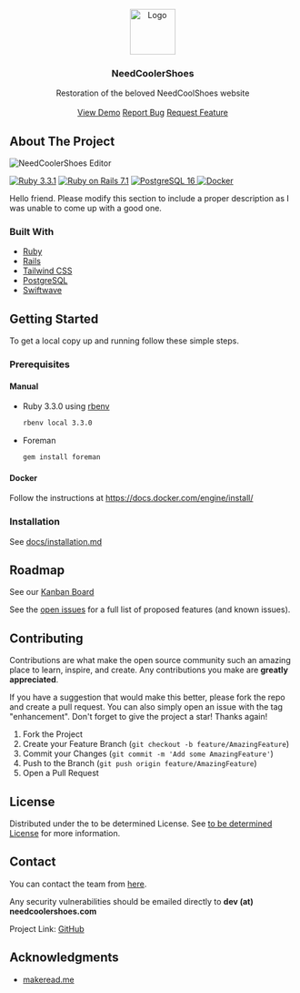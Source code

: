 
<br/>
<div align="center">
<a href="https://github.com/ShaanCoding/ReadME-Generator">
<img src="https://avatars.githubusercontent.com/u/137163114?v=4" alt="Logo" width="80" height="80">
</a>
<h3 align="center">NeedCoolerShoes</h3>
<p align="center">
Restoration of the beloved NeedCoolShoes website

<br/>
<br/>
<a href="https://needcoolershoes.com/">View Demo</a>  
<a href="https://github.com/NeedCoolerShoes/needcoolershoes/issues">Report Bug</a>
<a href="https://github.com/NeedCoolerShoes/needcoolershoes/issues">Request Feature</a>
</p>
</div>

## About The Project

![NeedCoolerShoes Editor](https://cdn.nucc.tr/mncs.png)

[![Ruby 3.3.1](https://img.shields.io/badge/RUBY-3.3.1-%23CC342D?style=for-the-badge&logo=ruby
)](https://www.ruby-lang.org/en/)
[![Ruby on Rails 7.1](https://img.shields.io/badge/rails-7.1-%23D30001?style=for-the-badge&logo=rubyonrails)](https://rubyonrails.org/)
[![PostgreSQL 16](https://img.shields.io/badge/PostgreSQL-16-%234169E1?style=for-the-badge&logo=postgresql&logoColor=white)
](https://www.postgresql.org/)
[![Docker](https://img.shields.io/badge/Docker-%232496ED?style=for-the-badge&logo=docker&logoColor=white)
](https://www.docker.com/)

Hello friend. Please modify this section to include a proper description as I was unable to come up with a good one.
### Built With

- [Ruby](https://www.ruby-lang.org/en/)
- [Rails](https://rubyonrails.org/)
- [Tailwind CSS](https://tailwindcss.com/)
- [PostgreSQL](https://www.postgresql.org/)
- [Swiftwave](https://swiftwave.org/)
## Getting Started

To get a local copy up and running follow these simple steps.
### Prerequisites

#### Manual
- Ruby 3.3.0 using [rbenv](https://github.com/rbenv/rbenv?tab=readme-ov-file#installation)
  ```sh
  rbenv local 3.3.0
  ```
- Foreman
  ```sh
  gem install foreman
  ```

#### Docker
Follow the instructions at https://docs.docker.com/engine/install/
### Installation

See [docs/installation.md](./docs/installation.md)
## Roadmap

See our [Kanban Board](https://github.com/orgs/NeedCoolerShoes/projects/2)

See the [open issues](https://github.com/ShaanCoding/ReadME-Generator/issues) for a full list of proposed features (and known issues).
## Contributing

Contributions are what make the open source community such an amazing place to learn, inspire, and create. Any contributions you make are **greatly appreciated**.

If you have a suggestion that would make this better, please fork the repo and create a pull request. You can also simply open an issue with the tag "enhancement".
Don't forget to give the project a star! Thanks again!

1. Fork the Project
2. Create your Feature Branch (`git checkout -b feature/AmazingFeature`)
3. Commit your Changes (`git commit -m 'Add some AmazingFeature'`)
4. Push to the Branch (`git push origin feature/AmazingFeature`)
5. Open a Pull Request
## License

Distributed under the to be determined License. See [to be determined License](TBD) for more information.
## Contact

You can contact the team from [here](https://needcoolershoes.com/contact).

Any security vulnerabilities should be emailed directly to **dev (at) needcoolershoes.com**

Project Link: [GitHub](https://github.com/NeedCoolerShoes/needcoolershoes)
## Acknowledgments


- [makeread.me](https://github.com/ShaanCoding/ReadME-Generator)
